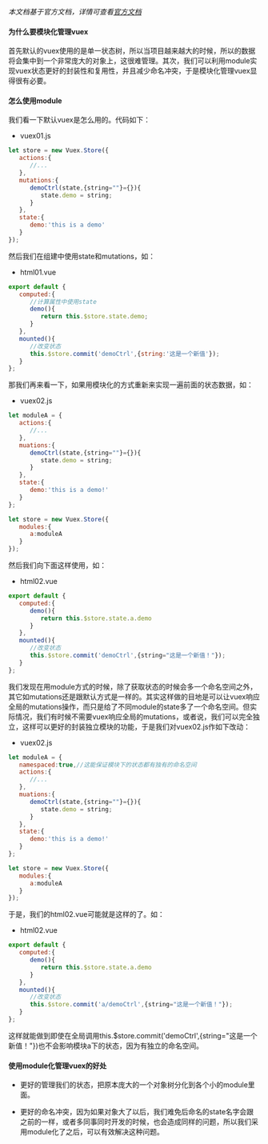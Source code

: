 *本文档基于官方文档，详情可查看[官方文档](https://vuex.vuejs.org/zh/guide/modules.html)*

#### 为什么要模块化管理vuex

首先默认的vuex使用的是单一状态树，所以当项目越来越大的时候，所以的数据将会集中到一个非常庞大的对象上，这很难管理。其次，我们可以利用module实现vuex状态更好的封装性和复用性，并且减少命名冲突，于是模块化管理vuex显得很有必要。

#### 怎么使用module

我们看一下默认vuex是怎么用的。代码如下：

* vuex01.js
```javascript
let store = new Vuex.Store({
   actions:{
      //...
   },
   mutations:{
      demoCtrl(state,{string=""}={}){
         state.demo = string;
      }
   },
   state:{
      demo:'this is a demo'
   }
});  
```
然后我们在组建中使用state和mutations，如：

* html01.vue
```javascript
export default {
   computed:{
      //计算属性中使用state
      demo(){
         return this.$store.state.demo;
      }
   },
   mounted(){
      //改变状态
      this.$store.commit('demoCtrl',{string:'这是一个新值'});
   }
};
```
那我们再来看一下，如果用模块化的方式重新来实现一遍前面的状态数据，如：

* vuex02.js
```javascript
let moduleA = {
   actions:{
      //...
   },
   muations:{
      demoCtrl(state,{string=""}={}){
         state.demo = string;
      }
   },
   state:{
      demo:'this is a demo!'
   }
};

let store = new Vuex.Store({
   modules:{
      a:moduleA
   }
});
```
然后我们向下面这样使用，如：

* html02.vue
```javascript
export default {
   computed:{
      demo(){
         return this.$store.state.a.demo
      }
   },
   mounted(){
      //改变状态
      this.$store.commit('demoCtrl',{string="这是一个新值！"});
   }
};   
```
我们发现在用module方式的时候，除了获取状态的时候会多一个命名空间之外，其它如mutations还是跟默认方式是一样的。其实这样做的目地是可以让vuex响应全局的mutations操作，而只是给了不同module的state多了一个命名空间。但实际情况，我们有时候不需要vuex响应全局的mutations，或者说，我们可以完全独立，这样可以更好的封装独立模块的功能，于是我们对vuex02.js作如下改动：

* vuex02.js
```javascript
let moduleA = {
   namespaced:true,//这能保证模块下的状态都有独有的命名空间
   actions:{
      //...
   },
   muations:{
      demoCtrl(state,{string=""}={}){
         state.demo = string;
      }
   },
   state:{
      demo:'this is a demo!'
   }
};

let store = new Vuex.Store({
   modules:{
      a:moduleA
   }
});
```

于是，我们的html02.vue可能就是这样的了。如：

* html02.vue
```javascript
export default {
   computed:{
      demo(){
         return this.$store.state.a.demo
      }
   },
   mounted(){
      //改变状态
      this.$store.commit('a/demoCtrl',{string="这是一个新值！"});
   }
};
```
这样就能做到即使在全局调用this.$store.commit('demoCtrl',{string="这是一个新值！"})也不会影响模块a下的状态，因为有独立的命名空间。

#### 使用module化管理vuex的好处

* 更好的管理我们的状态，把原本庞大的一个对象树分化到各个小的module里面。

* 更好的命名冲突，因为如果对象大了以后，我们难免后命名的state名字会跟之前的一样，或者多同事同时开发的时候，也会造成同样的问题，所以我们采用module化了之后，可以有效解决这种问题。

